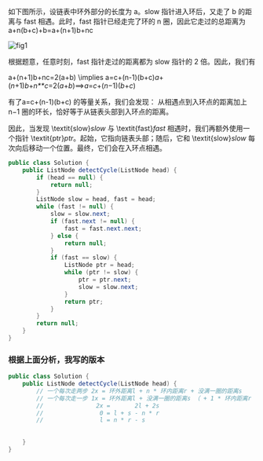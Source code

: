如下图所示，设链表中环外部分的长度为 a。slow 指针进入环后，又走了 b 的距离与 fast 相遇。此时，fast 指针已经走完了环的 n 圈，因此它走过的总距离为 a+n(b+c)+b=a+(n+1)b+nc

![fig1](https://assets.leetcode-cn.com/solution-static/142/142_fig1.png)

根据题意，任意时刻，fast 指针走过的距离都为 slow 指针的 2 倍。因此，我们有

a+(n+1)b+nc=2(a+b) \implies a=c+(n-1)(b+c)*a*+(*n*+1)*b*+*n**c*=2(*a*+*b*)⟹*a*=*c*+(*n*−1)(*b*+*c*)

有了a=c+(n-1)(b+c) 的等量关系，我们会发现：
从相遇点到入环点的距离加上 n−1 圈的环长，恰好等于从链表头部到入环点的距离。

因此，当发现 \textit{slow}*slow* 与 \textit{fast}*fast* 相遇时，我们再额外使用一个指针 \textit{ptr}*ptr*。起始，它指向链表头部；随后，它和 \textit{slow}*slow* 每次向后移动一个位置。最终，它们会在入环点相遇。

```java
public class Solution {
    public ListNode detectCycle(ListNode head) {
        if (head == null) {
            return null;
        }
        ListNode slow = head, fast = head;
        while (fast != null) {
            slow = slow.next;
            if (fast.next != null) {
                fast = fast.next.next;
            } else {
                return null;
            }
            if (fast == slow) {
                ListNode ptr = head;
                while (ptr != slow) {
                    ptr = ptr.next;
                    slow = slow.next;
                }
                return ptr;
            }
        }
        return null;
    }
}

```



### 根据上面分析，我写的版本

```java
public class Solution {
    public ListNode detectCycle(ListNode head) {
        // 一个每次走两步 2x = 环外距离l + n * 环内距离r + 没满一圈的距离s
        // 一个每次走一步 1x = 环外距离l + 没满一圈的距离s （ + 1 * 环内距离r
        //               2x =       2l + 2s
        //                0 = l + s - n * r
        //                l = n * r - s 
        
                       
    }
}
```







